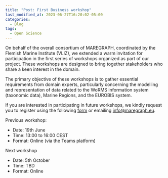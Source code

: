 ```yaml
---
title: "Post: First Business workshop"
last_modified_at: 2023-06-27T16:20:02-05:00
categories:
  - Blog
tags:
  - Open Science
---
```


On behalf of the overall consortium of MAREGRAPH, coordinated by the Flemish Marine Institute (VLIZ), we extended a warm invitation for participation in the first series of workshops organized as part of our project. These workshops are designed to bring together stakeholders who share a keen interest in the domain.  

The primary objective of these workshops is to gather essential requirements from domain experts, particularly concerning the modelling and representation of data related to the WoRMS information system (taxonomic data), Marine Regions, and the EUROBIS system. 

If you are interested in participating in future workshops, we kindly request you to register using the following [form](https://forms.office.com/r/wLtUHJWVh7) or emailing <info@maregraph.eu>. 

  

Previous workshop: 
- Date: 19th June 
- Time: 13:00 to 16:00 CEST 
- Format: Online (via the Teams platform) 

Next workshop
- Date: 5th October
- Time: TBD
- Format: Online 
